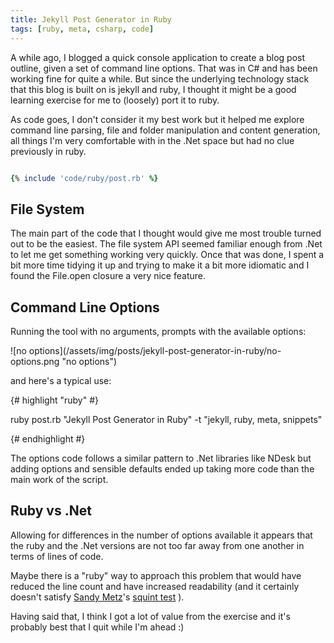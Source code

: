 ```yaml
---
title: Jekyll Post Generator in Ruby
tags: [ruby, meta, csharp, code]
---
```


A while ago, I blogged a quick console application to create a blog post outline,
given a set of command line options. That was in C# and has been working fine for
quite a while. But since the underlying technology stack that this blog is built
on is jekyll and ruby, I thought it might be a good learning exercise for me to
(loosely) port it to ruby.

As code goes, I don't consider it my best work but it helped me explore command
line parsing, file and folder manipulation and content generation, all things I'm
very comfortable with in the .Net space but had no clue previously in ruby.

```ruby

{% include 'code/ruby/post.rb' %}

```

## File System

The main part of the code that I thought would give me most trouble turned out to
be the easiest. The file system API seemed familiar enough from .Net to let me
get something working very quickly. Once that was done, I spent a bit more time
tidying it up and trying to make it a bit more idiomatic and I found the File.open
closure a very nice feature.

## Command Line Options

Running the tool with no arguments, prompts with the available options:

![no options]\(/assets/img/posts/jekyll-post-generator-in-ruby/no-options.png "no options")

and here's a typical use:

{# highlight "ruby" #}

ruby post.rb "Jekyll Post Generator in Ruby" -t "jekyll, ruby, meta, snippets"

{# endhighlight #}

The options code follows a similar pattern to .Net libraries like NDesk but adding
options and sensible defaults ended up taking more code than the main work of
the script.

## Ruby vs .Net

Allowing for differences in the number of options available it appears that
the ruby and the .Net versions are not too far away from one another in terms
of lines of code.

Maybe there is a "ruby" way to approach this problem that would have reduced
the line count and have increased readability (and it certainly doesn't satisfy
[Sandy Metz](http://www.sandimetz.com/)'s [squint test](https://www.youtube.com/watch?v=8bZh5LMaSmE) ).

Having said that, I think I got a lot of value from the exercise and it's probably
best that I quit while I'm ahead :)
